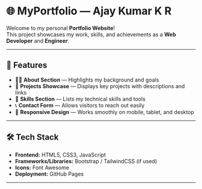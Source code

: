 # 🌐 MyPortfolio — Ajay Kumar K R

Welcome to my personal **Portfolio Website**!  
This project showcases my work, skills, and achievements as a **Web Developer** and **Engineer**.  

---

## 🚀 Features

- 🧑‍💻 **About Section** — Highlights my background and goals  
- 💼 **Projects Showcase** — Displays key projects with descriptions and links  
- 🧰 **Skills Section** — Lists my technical skills and tools  
- 📞 **Contact Form** — Allows visitors to reach out easily  
- 🌙 **Responsive Design** — Works smoothly on mobile, tablet, and desktop  

---

## 🛠️ Tech Stack

- **Frontend:** HTML5, CSS3, JavaScript  
- **Frameworks/Libraries:** Bootstrap / TailwindCSS (if used)  
- **Icons:** Font Awesome  
- **Deployment:** GitHub Pages  

---



